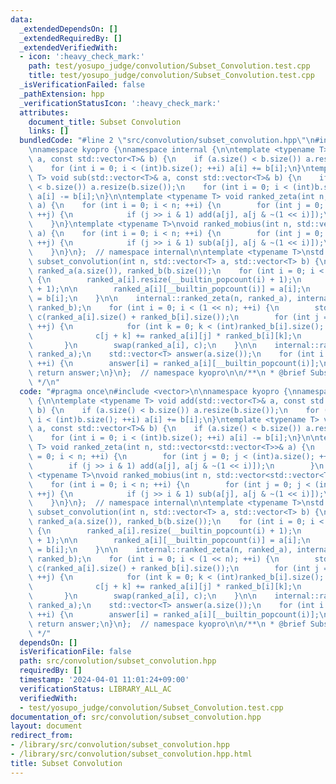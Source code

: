 ```yaml
---
data:
  _extendedDependsOn: []
  _extendedRequiredBy: []
  _extendedVerifiedWith:
  - icon: ':heavy_check_mark:'
    path: test/yosupo_judge/convolution/Subset_Convolution.test.cpp
    title: test/yosupo_judge/convolution/Subset_Convolution.test.cpp
  _isVerificationFailed: false
  _pathExtension: hpp
  _verificationStatusIcon: ':heavy_check_mark:'
  attributes:
    document_title: Subset Convolution
    links: []
  bundledCode: "#line 2 \"src/convolution/subset_convolution.hpp\"\n#include <vector>\n\
    \nnamespace kyopro {\nnamespace internal {\n\ntemplate <typename T> void add(std::vector<T>&\
    \ a, const std::vector<T>& b) {\n    if (a.size() < b.size()) a.resize(b.size());\n\
    \    for (int i = 0; i < (int)b.size(); ++i) a[i] += b[i];\n}\ntemplate <typename\
    \ T> void sub(std::vector<T>& a, const std::vector<T>& b) {\n    if (a.size()\
    \ < b.size()) a.resize(b.size());\n    for (int i = 0; i < (int)b.size(); ++i)\
    \ a[i] -= b[i];\n}\n\ntemplate <typename T> void ranked_zeta(int n, std::vector<std::vector<T>>&\
    \ a) {\n    for (int i = 0; i < n; ++i) {\n        for (int j = 0; j < (int)a.size();\
    \ ++j) {\n            if (j >> i & 1) add(a[j], a[j & ~(1 << i)]);\n        }\n\
    \    }\n}\ntemplate <typename T>\nvoid ranked_mobius(int n, std::vector<std::vector<T>>&\
    \ a) {\n    for (int i = 0; i < n; ++i) {\n        for (int j = 0; j < (int)a.size();\
    \ ++j) {\n            if (j >> i & 1) sub(a[j], a[j & ~(1 << i)]);\n        }\n\
    \    }\n}\n};  // namespace internal\n\ntemplate <typename T>\nstd::vector<T>\
    \ subset_convolution(int n, std::vector<T> a, std::vector<T> b) {\n    std::vector<std::vector<T>>\
    \ ranked_a(a.size()), ranked_b(b.size());\n    for (int i = 0; i < (1 << n); ++i)\
    \ {\n        ranked_a[i].resize(__builtin_popcount(i) + 1);\n        ranked_b[i].resize(__builtin_popcount(i)\
    \ + 1);\n\n        ranked_a[i][__builtin_popcount(i)] = a[i];\n        ranked_b[i][__builtin_popcount(i)]\
    \ = b[i];\n    }\n\n    internal::ranked_zeta(n, ranked_a), internal::ranked_zeta(n,\
    \ ranked_b);\n    for (int i = 0; i < (1 << n); ++i) {\n        std::vector<T>\
    \ c(ranked_a[i].size() + ranked_b[i].size());\n        for (int j = 0; j < (int)ranked_b[i].size();\
    \ ++j) {\n            for (int k = 0; k < (int)ranked_b[i].size(); ++k) {\n  \
    \              c[j + k] += ranked_a[i][j] * ranked_b[i][k];\n            }\n \
    \       }\n        swap(ranked_a[i], c);\n    }\n\n    internal::ranked_mobius(n,\
    \ ranked_a);\n    std::vector<T> answer(a.size());\n    for (int i = 0; i < (int)a.size();\
    \ ++i) {\n        answer[i] = ranked_a[i][__builtin_popcount(i)];\n    }\n   \
    \ return answer;\n}\n};  // namespace kyopro\n\n/**\n * @brief Subset Convolution\n\
    \ */\n"
  code: "#pragma once\n#include <vector>\n\nnamespace kyopro {\nnamespace internal\
    \ {\n\ntemplate <typename T> void add(std::vector<T>& a, const std::vector<T>&\
    \ b) {\n    if (a.size() < b.size()) a.resize(b.size());\n    for (int i = 0;\
    \ i < (int)b.size(); ++i) a[i] += b[i];\n}\ntemplate <typename T> void sub(std::vector<T>&\
    \ a, const std::vector<T>& b) {\n    if (a.size() < b.size()) a.resize(b.size());\n\
    \    for (int i = 0; i < (int)b.size(); ++i) a[i] -= b[i];\n}\n\ntemplate <typename\
    \ T> void ranked_zeta(int n, std::vector<std::vector<T>>& a) {\n    for (int i\
    \ = 0; i < n; ++i) {\n        for (int j = 0; j < (int)a.size(); ++j) {\n    \
    \        if (j >> i & 1) add(a[j], a[j & ~(1 << i)]);\n        }\n    }\n}\ntemplate\
    \ <typename T>\nvoid ranked_mobius(int n, std::vector<std::vector<T>>& a) {\n\
    \    for (int i = 0; i < n; ++i) {\n        for (int j = 0; j < (int)a.size();\
    \ ++j) {\n            if (j >> i & 1) sub(a[j], a[j & ~(1 << i)]);\n        }\n\
    \    }\n}\n};  // namespace internal\n\ntemplate <typename T>\nstd::vector<T>\
    \ subset_convolution(int n, std::vector<T> a, std::vector<T> b) {\n    std::vector<std::vector<T>>\
    \ ranked_a(a.size()), ranked_b(b.size());\n    for (int i = 0; i < (1 << n); ++i)\
    \ {\n        ranked_a[i].resize(__builtin_popcount(i) + 1);\n        ranked_b[i].resize(__builtin_popcount(i)\
    \ + 1);\n\n        ranked_a[i][__builtin_popcount(i)] = a[i];\n        ranked_b[i][__builtin_popcount(i)]\
    \ = b[i];\n    }\n\n    internal::ranked_zeta(n, ranked_a), internal::ranked_zeta(n,\
    \ ranked_b);\n    for (int i = 0; i < (1 << n); ++i) {\n        std::vector<T>\
    \ c(ranked_a[i].size() + ranked_b[i].size());\n        for (int j = 0; j < (int)ranked_b[i].size();\
    \ ++j) {\n            for (int k = 0; k < (int)ranked_b[i].size(); ++k) {\n  \
    \              c[j + k] += ranked_a[i][j] * ranked_b[i][k];\n            }\n \
    \       }\n        swap(ranked_a[i], c);\n    }\n\n    internal::ranked_mobius(n,\
    \ ranked_a);\n    std::vector<T> answer(a.size());\n    for (int i = 0; i < (int)a.size();\
    \ ++i) {\n        answer[i] = ranked_a[i][__builtin_popcount(i)];\n    }\n   \
    \ return answer;\n}\n};  // namespace kyopro\n\n/**\n * @brief Subset Convolution\n\
    \ */"
  dependsOn: []
  isVerificationFile: false
  path: src/convolution/subset_convolution.hpp
  requiredBy: []
  timestamp: '2024-04-01 11:01:24+09:00'
  verificationStatus: LIBRARY_ALL_AC
  verifiedWith:
  - test/yosupo_judge/convolution/Subset_Convolution.test.cpp
documentation_of: src/convolution/subset_convolution.hpp
layout: document
redirect_from:
- /library/src/convolution/subset_convolution.hpp
- /library/src/convolution/subset_convolution.hpp.html
title: Subset Convolution
---
```

